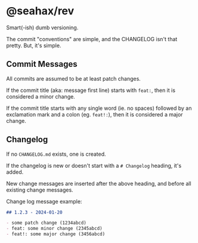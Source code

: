 # @seahax/rev

Smart(-ish) dumb versioning.

The commit "conventions" are simple, and the CHANGELOG isn't that pretty. But, it's simple.

## Commit Messages

All commits are assumed to be at least patch changes.

If the commit title (aka: message first line) starts with `feat:`, then it is considered a minor change.

If the commit title starts with any single word (ie. no spaces) followed by an exclamation mark and a colon (eg. `feat!:`), then it is considered a major change.

## Changelog

If no `CHANGELOG.md` exists, one is created.

If the changelog is new or doesn't start with a `# Changelog` heading, it's added.

New change messages are inserted after the above heading, and before all existing change messages.

Change log message example:

```md
## 1.2.3 - 2024-01-20

- some patch change (1234abcd)
- feat: some minor change (2345abcd)
- feat!: some major change (3456abcd)
```